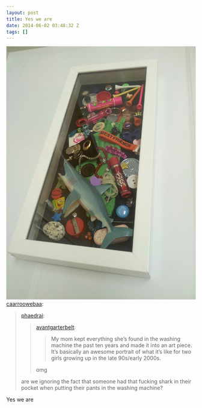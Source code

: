 ```yaml
---
layout: post
title: Yes we are
date: 2014-06-02 03:48:32 Z
tags: []
---
```

![](/media/2014/06/87563448372.jpg)
[caarroowebaa](http://caarroowebaa.tumblr.com/post/87178059356/phaedrai-avantgarterbelt-my-mom-kept):

> [phaedrai](http://phaedrai.tumblr.com/post/87148260424/avantgarterbelt-my-mom-kept-everything-shes):
> 
> > [avantgarterbelt](http://avantgarterbelt.tumblr.com/post/87148214232/my-mom-kept-everything-shes-found-in-the-washing):
> > 
> > > My mom kept everything she’s found in the washing machine the past ten years and made it into an art piece. It’s basically an awesome portrait of what it’s like for two girls growing up in the late 90s/early 2000s.
> > 
> > omg
> 
> are we ignoring the fact that someone had that fucking shark in their pocket when putting their pants in the washing machine?

Yes we are
